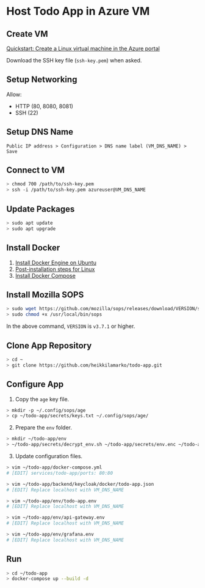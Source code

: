 # Host Todo App in Azure VM

## Create VM

[Quickstart: Create a Linux virtual machine in the Azure portal](https://docs.microsoft.com/en-us/azure/virtual-machines/linux/quick-create-portal)

Download the SSH key file (`ssh-key.pem`) when asked.

## Setup Networking

Allow:

- HTTP (80, 8080, 8081)
- SSH (22)

## Setup DNS Name

```text
Public IP address > Configuration > DNS name label (VM_DNS_NAME) > Save
```

## Connect to VM

```bash
> chmod 700 /path/to/ssh-key.pem
> ssh -i /path/to/ssh-key.pem azureuser@VM_DNS_NAME
```

## Update Packages

```bash
> sudo apt update
> sudo apt upgrade
```

## Install Docker

1. [Install Docker Engine on Ubuntu](https://docs.docker.com/engine/install/ubuntu/)
2. [Post-installation steps for Linux](https://docs.docker.com/engine/install/linux-postinstall/)
3. [Install Docker Compose](https://docs.docker.com/compose/install/)

## Install Mozilla SOPS

```bash
> sudo wget https://github.com/mozilla/sops/releases/download/VERSION/sops-VERSION.linux -O /usr/local/bin/sops
> sudo chmod +x /usr/local/bin/sops
```

In the above command, `VERSION` is `v3.7.1` or higher.

## Clone App Repository

```bash
> cd ~
> git clone https://github.com/heikkilamarko/todo-app.git
```

## Configure App

1. Copy the `age` key file.

```bash
> mkdir -p ~/.config/sops/age
> cp ~/todo-app/secrets/keys.txt ~/.config/sops/age/
```

2. Prepare the `env` folder.

```bash
> mkdir ~/todo-app/env
> ~/todo-app/secrets/decrypt_env.sh ~/todo-app/secrets/env.enc ~/todo-app/env
```

3. Update configuration files.

```bash
> vim ~/todo-app/docker-compose.yml
# [EDIT] services/todo-app/ports: 80:80

> vim ~/todo-app/backend/keycloak/docker/todo-app.json
# [EDIT] Replace localhost with VM_DNS_NAME

> vim ~/todo-app/env/todo-app.env
# [EDIT] Replace localhost with VM_DNS_NAME

> vim ~/todo-app/env/api-gateway.env
# [EDIT] Replace localhost with VM_DNS_NAME

> vim ~/todo-app/env/grafana.env
# [EDIT] Replace localhost with VM_DNS_NAME
```

## Run

```bash
> cd ~/todo-app
> docker-compose up --build -d
```
